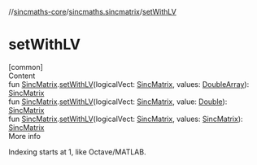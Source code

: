//[sincmaths-core](../../index.md)/[sincmaths.sincmatrix](index.md)/[setWithLV](set-with-l-v.md)



# setWithLV  
[common]  
Content  
fun [SincMatrix](../sincmaths/-sinc-matrix/index.md).[setWithLV](set-with-l-v.md)(logicalVect: [SincMatrix](../sincmaths/-sinc-matrix/index.md), values: [DoubleArray](https://kotlinlang.org/api/latest/jvm/stdlib/kotlin/-double-array/index.html)): [SincMatrix](../sincmaths/-sinc-matrix/index.md)  
fun [SincMatrix](../sincmaths/-sinc-matrix/index.md).[setWithLV](set-with-l-v.md)(logicalVect: [SincMatrix](../sincmaths/-sinc-matrix/index.md), value: [Double](https://kotlinlang.org/api/latest/jvm/stdlib/kotlin/-double/index.html)): [SincMatrix](../sincmaths/-sinc-matrix/index.md)  
fun [SincMatrix](../sincmaths/-sinc-matrix/index.md).[setWithLV](set-with-l-v.md)(logicalVect: [SincMatrix](../sincmaths/-sinc-matrix/index.md), values: [SincMatrix](../sincmaths/-sinc-matrix/index.md)): [SincMatrix](../sincmaths/-sinc-matrix/index.md)  
More info  


Indexing starts at 1, like Octave/MATLAB.

  



